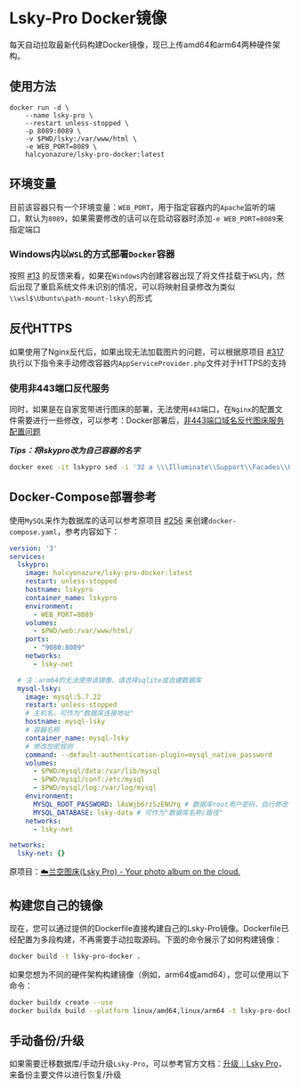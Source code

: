 # Lsky-Pro Docker镜像

每天自动拉取最新代码构建Docker镜像，现已上传amd64和arm64两种硬件架构。

## 使用方法

```docker
docker run -d \
    --name lsky-pro \
    --restart unless-stopped \
    -p 8089:8089 \
    -v $PWD/lsky:/var/www/html \
    -e WEB_PORT=8089 \
    halcyonazure/lsky-pro-docker:latest
```

## 环境变量

目前该容器只有一个环境变量：`WEB_PORT`，用于指定容器内的`Apache`监听的端口，默认为`8089`，如果需要修改的话可以在启动容器时添加`-e WEB_PORT=8089`来指定端口

### Windows内以`WSL`的方式部署`Docker`容器

按照 [#13](https://github.com/HalcyonAzure/lsky-pro-docker/issues/13) 的反馈来看，如果在`Windows`内创建容器出现了将文件挂载于`WSL`内，然后出现了重启系统文件未识别的情况，可以将映射目录修改为类似`\\wsl$\Ubuntu\path-mount-lsky\`的形式

## 反代HTTPS

如果使用了Nginx反代后，如果出现无法加载图片的问题，可以根据原项目 [#317](https://github.com/lsky-org/lsky-pro/issues/317) 执行以下指令来手动修改容器内`AppServiceProvider.php`文件对于HTTPS的支持

### 使用非443端口反代服务

同时，如果是在自家宽带进行图床的部署，无法使用`443`端口，在`Nginx`的配置文件需要进行一些修改，可以参考：Docker部署后，[非443端口域名反代图床服务配置问题](https://github.com/HalcyonAzure/lsky-pro-docker/issues/7)

***Tips：将lskypro改为自己容器的名字***

```bash
docker exec -it lskypro sed -i '32 a \\\Illuminate\\Support\\Facades\\URL::forceScheme('"'"'https'"'"');' /var/www/html/app/Providers/AppServiceProvider.php
```

## Docker-Compose部署参考

使用`MySQL`来作为数据库的话可以参考原项目 [#256](https://github.com/lsky-org/lsky-pro/issues/256) 来创建`docker-compose.yaml`，参考内容如下：

```yaml
version: '3'
services:
  lskypro:
    image: halcyonazure/lsky-pro-docker:latest
    restart: unless-stopped
    hostname: lskypro
    container_name: lskypro
    environment:
      - WEB_PORT=8089
    volumes:
      - $PWD/web:/var/www/html/
    ports:
      - "9080:8089"
    networks:
      - lsky-net

  # 注：arm64的无法使用该镜像，请选择sqlite或自建数据库
  mysql-lsky:
    image: mysql:5.7.22
    restart: unless-stopped
    # 主机名，可作为"数据库连接地址"
    hostname: mysql-lsky
    # 容器名称
    container_name: mysql-lsky
    # 修改加密规则
    command: --default-authentication-plugin=mysql_native_password
    volumes:
      - $PWD/mysql/data:/var/lib/mysql
      - $PWD/mysql/conf:/etc/mysql
      - $PWD/mysql/log:/var/log/mysql
    environment:
      MYSQL_ROOT_PASSWORD: lAsWjb6rzSzENUYg # 数据库root用户密码，自行修改
      MYSQL_DATABASE: lsky-data # 可作为"数据库名称/路径"
    networks:
      - lsky-net

networks:
  lsky-net: {}
```

原项目：[☁️兰空图床(Lsky Pro) - Your photo album on the cloud.](https://github.com/lsky-org/lsky-pro)

## 构建您自己的镜像

现在，您可以通过提供的Dockerfile直接构建自己的Lsky-Pro镜像。Dockerfile已经配置为多段构建，不再需要手动拉取源码。下面的命令展示了如何构建镜像：

```bash
docker build -t lsky-pro-docker .
```

如果您想为不同的硬件架构构建镜像（例如，arm64或amd64），您可以使用以下命令：

```bash
docker buildx create --use
docker buildx build --platform linux/amd64,linux/arm64 -t lsky-pro-docker .
```

## 手动备份/升级

如果需要迁移数据库/手动升级`Lsky-Pro`，可以参考官方文档：[升级｜Lsky Pro](https://docs.lsky.pro/docs/free/v2/quick-start/upgrade.html)，来备份主要文件以进行恢复/升级

